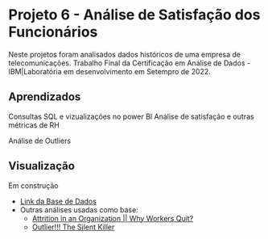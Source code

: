 
# Projeto 6 - Análise de Satisfação dos Funcionários

Neste projetos foram analisados dados históricos de uma empresa de telecomunicações. Trabalho Final da Certificação em Análise de Dados - IBM|Laboratória em desenvolvimento em Setempro de 2022.

## Aprendizados
Consultas SQL e vizualizações no power BI
Análise de satisfação e outras métricas de RH

Análise de Outliers


## Visualização
Em construção


 - [Link da Base de Dados](https://www.kaggle.com/datasets/pavansubhasht/ibm-hr-analytics-attrition-dataset)
 - Outras análises usadas como base:
    - [Attrition in an Organization || Why Workers Quit?](https://www.kaggle.com/code/janiobachmann/attrition-in-an-organization-why-workers-quit)
    - [Outlier!!! The Silent Killer](https://www.kaggle.com/code/nareshbhat/outlier-the-silent-killer#notebook-container)
 
